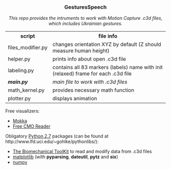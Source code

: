 <html>
<head>
<h3 align="center">GesturesSpeech</h3>
</head>

<body>
<p align="center"><i>This repo provides the intruments to work with Motion Capture .c3d files, which includes Ukrainian gestures.</i></p>
<table style="width:100%">
  <tr>
    <th>script</th>
    <th>file info</th>	
  </tr>
  <tr>
    <td>files_modifier.py</td>
    <td>changes orientation XYZ by default (Z should measure human height)</td>	
  </tr>
  <tr>
    <td>helper.py</td>
    <td>prints info about open .c3d file</td>
  </tr>
  <tr>
    <td>labeling.py</td>
    <td>contains all 83 markers (labels) name with init (relaxed) frame for each .c3d file</td>
  </tr>
  <tr>
    <td><b><i>main.py<b></i></td>
    <td><i>main file to work with .c3d files</i></td>
  </tr>
  <tr>
    <td>math_kernel.py</td>
    <td>provides necessary math function</td>
  </tr>
  <tr>
    <td>plotter.py</td>
    <td>displays animation</td>
  </tr>
</table> 

<p>Free visualizers:</p>
<ul>
  <li><a href="http://b-tk.googlecode.com/svn/web/mokka/index.html">Mokka</a></li>
  <li><a href="http://www.c-motion.com/free-downloads/">Free CMO Reader</a></li>
</ul>

<p>Obligatory <a href="https://www.python.org/ftp/python/2.7/python-2.7.msi">Python 2.7</a> packages (can be found at http://www.lfd.uci.edu/~gohlke/pythonlibs/):</p>
<ul>
  <li> <a href="http://code.google.com/p/b-tk/downloads/detail?name=python-btk-0.3.0_win32.exe">The Biomechanical ToolKit</a>
  		to read and modify data from .c3d files</li>
  <li> <a href="http://sourceforge.net/projects/matplotlib/files/matplotlib/matplotlib-1.4.2/windows/matplotlib-1.4.2.win32-py2.7.exe/download">matplotlib</a> (with <b>pyparsing</b>, <b>dateutil</b>, <b>pytz</b> and <b>six</b>)</li>
  <li><a href="http://sourceforge.net/projects/numpy/files/NumPy/1.9.1/numpy-1.9.1-win32-superpack-python2.7.exe/download"> 		numpy</a></li>
</ul>

</body>
</html>
